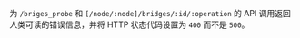 为 `/briges_probe` 和 `[/node/:node]/bridges/:id/:operation` 的 API 调用返回人类可读的错误信息，并将 HTTP 状态代码设置为 `400` 而不是 `500`。
